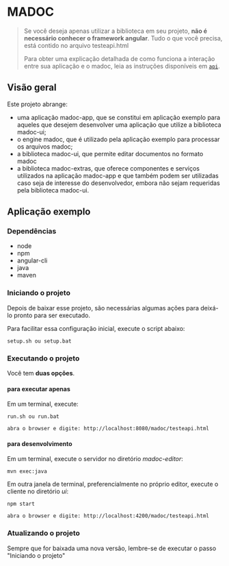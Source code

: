 # MADOC

> Se você deseja apenas utilizar a biblioteca em seu projeto, **não é necessário conhecer o framework angular**. Tudo o que você precisa, está contido no arquivo testeapi.html
>
> Para obter uma explicação detalhada de como funciona a interação entre sua aplicação e o madoc, leia as instruções disponíveis em [`api`](#API).


## Visão geral

Este projeto abrange:

- uma aplicação madoc-app, que se constitui em aplicação exemplo para aqueles que desejem desenvolver uma aplicação que utilize a biblioteca  madoc-ui;
- o engine madoc, que é utilizado pela aplicação exemplo para processar os arquivos madoc;
- a biblioteca madoc-ui, que permite editar documentos no formato madoc
- a biblioteca madoc-extras, que oferece componentes e serviços utilizados na aplicação madoc-app e que também podem ser utilizadas caso seja de interesse do desenvolvedor, embora não sejam requeridas pela biblioteca madoc-ui.

## Aplicação exemplo

### Dependências
- node
- npm
- angular-cli
- java
- maven


### Iniciando o projeto

Depois de baixar esse projeto, são necessárias algumas ações para deixá-lo pronto para ser executado.

Para facilitar essa configuração inicial, execute o script abaixo:

    setup.sh ou setup.bat

### Executando o projeto

Você tem <strong>duas opções</strong>.


#### para executar apenas

Em um terminal, execute:

    run.sh ou run.bat

    abra o browser e digite: http://localhost:8080/madoc/testeapi.html

#### para desenvolvimento

Em um terminal, execute o servidor no diretório <em>madoc-editor</em>:

    mvn exec:java

Em outra janela de terminal, preferencialmente no próprio editor, execute o cliente no diretório <em>ui</em>:

    npm start

    abra o browser e digite: http://localhost:4200/madoc/testeapi.html

### Atualizando o projeto

Sempre que for baixada uma nova versão, lembre-se de executar o passo "Iniciando o projeto"


